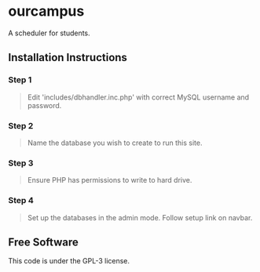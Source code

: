 # ourcampus
A scheduler for students.
## Installation Instructions
### Step 1
> Edit 'includes/dbhandler.inc.php' with correct MySQL username and password.
### Step 2
> Name the database you wish to create to run this site.
### Step 3
> Ensure PHP has permissions to write to hard drive.
### Step 4
> Set up the databases in the admin mode. Follow setup link on navbar. 
## Free Software
This code is under the GPL-3 license.
